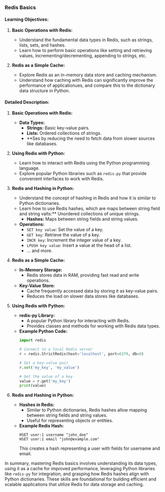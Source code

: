 ### Redis Basics

#### Learning Objectives:

1. **Basic Operations with Redis:**
   - Understand the fundamental data types in Redis, such as strings, lists, sets, and hashes.
   - Learn how to perform basic operations like setting and retrieving values, incrementing/decrementing, appending to strings, etc.

2. **Redis as a Simple Cache:**
   - Explore Redis as an in-memory data store and caching mechanism.
   - Understand how caching with Redis can significantly improve the performance of applicationues, and compare this to the dictionary data structure in Python.

#### Detailed Description:

1. **Basic Operations with Redis:**
   - **Data Types:**
     - **Strings:** Basic key-value pairs.
     - **Lists:** Ordered collections of strings.
     - **Ses by reducing the need to fetch data from slower sources like databases.

3. **Using Redis with Python:**
   - Learn how to interact with Redis using the Python programming language.
   - Explore popular Python libraries such as `redis-py` that provide convenient interfaces to work with Redis.

4. **Redis and Hashing in Python:**
   - Understand the concept of hashing in Redis and how it is similar to Python dictionaries.
   - Learn how to use Redis hashes, which are maps between string field and string valts:** Unordered collections of unique strings.
     - **Hashes:** Maps between string fields and string values.
   - **Operations:**
     - `SET key value`: Set the value of a key.
     - `GET key`: Retrieve the value of a key.
     - `INCR key`: Increment the integer value of a key.
     - `LPUSH key value`: Insert a value at the head of a list.
     - ... and more.

2. **Redis as a Simple Cache:**
   - **In-Memory Storage:**
     - Redis stores data in RAM, providing fast read and write operations.
   - **Key-Value Store:**
     - Cache frequently accessed data by storing it as key-value pairs.
     - Reduces the load on slower data stores like databases.

3. **Using Redis with Python:**
   - **redis-py Library:**
     - A popular Python library for interacting with Redis.
     - Provides classes and methods for working with Redis data types.
   - **Example Python Code:**
     ```python
     import redis

     # Connect to a local Redis server
     r = redis.StrictRedis(host='localhost', port=6379, db=0)

     # Set a key-value pair
     r.set('my_key', 'my_value')

     # Get the value of a key
     value = r.get('my_key')
     print(value)
     ```

4. **Redis and Hashing in Python:**
   - **Hashes in Redis:**
     - Similar to Python dictionaries, Redis hashes allow mapping between string fields and string values.
     - Useful for representing objects or entities.
   - **Example Redis Hash:**
     ```plaintext
     HSET user:1 username "john_doe"
     HSET user:1 email "john@example.com"
     ```
     This creates a hash representing a user with fields for username and email.

In summary, mastering Redis basics involves understanding its data types, using it as a cache for improved performance, leveraging Python libraries like `redis-py` for integration, and grasping how Redis hashes align with Python dictionaries. These skills are foundational for building efficient and scalable applications that utilize Redis for data storage and caching.
